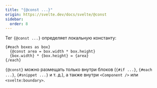 ```yaml
---
title: "{@const ...}"
origin: https://svelte.dev/docs/svelte/@const
sidebar:
  order: 8
---
```


Тег `{@const ...}` определяет локальную константу:

```svelte
{#each boxes as box}
  {@const area = box.width * box.height}
  {box.width} * {box.height} = {area}
{/each}
```

`{@const}` можно размещать только внутри блоков (`{#if ...}`, `{#each ...}`, `{#snippet ...}` и т. д.), а также внутри `<Component />` или `<svelte:boundary>`.

